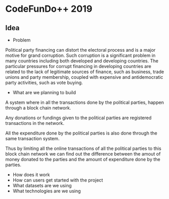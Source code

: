 # CodeFunDo++ 2019

## Idea

- Problem

Political party financing can distort the electoral process and is a major motive for
grand corruption. Such corruption is a significant problem in many countries including
both developed and developing countries. The particular pressures for corrupt financing
in developing countries are related to the lack of legitimate sources of finance, such as
business, trade unions and party membership, coupled with expensive and antidemocratic party activities, such as vote buying.

- What are we planning to build

A system where in all the transactions done by the political parties, happen through a block chain network.

Any donations or fundings given to the political parties are registered transactions in the network.

All the expenditure done by the political parties is also done through the same transaction system.

Thus by limiting all the online transactions of all the political parties to this block chain network we can find out the difference between the amout of money donated to the parties and the amount of expenditure done by the parties.
- How does it work
- How can users get started with the project
- What datasets are we using
- What technologies are we using